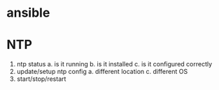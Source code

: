 # ansible
# NTP
1. ntp status 
  a. is it running 
  b. is it installed
  c. is it configured correctly
2. update/setup  ntp config
  a. different location
  c. different OS 
3. start/stop/restart
